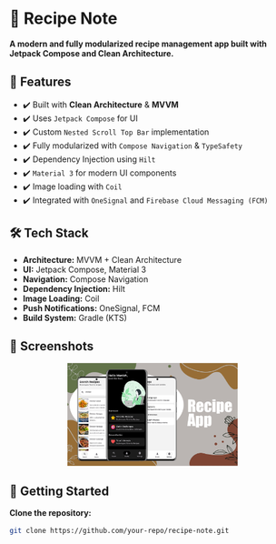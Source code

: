 # 📒 Recipe Note  

**A modern and fully modularized recipe management app built with Jetpack Compose and Clean Architecture.**  

## 📌 Features  
- ✔️ Built with **Clean Architecture** & **MVVM**  
- ✔️ Uses `Jetpack Compose` for UI  
- ✔️ Custom `Nested Scroll Top Bar` implementation  
- ✔️ Fully modularized with `Compose Navigation` & `TypeSafety`  
- ✔️ Dependency Injection using `Hilt`  
- ✔️ `Material 3` for modern UI components  
- ✔️ Image loading with `Coil`  
- ✔️ Integrated with `OneSignal` and `Firebase Cloud Messaging (FCM)`  

## 🛠️ Tech Stack  
- **Architecture:** MVVM + Clean Architecture  
- **UI:** Jetpack Compose, Material 3  
- **Navigation:** Compose Navigation  
- **Dependency Injection:** Hilt  
- **Image Loading:** Coil  
- **Push Notifications:** OneSignal, FCM  
- **Build System:** Gradle (KTS)  

## 📸 Screenshots  
<p align="center">
    <img src="https://github.com/manish-mandhan/Receipe/blob/main/porfolio_image.png" alt="Screenshot 1" width="300">
</p>

## 🚀 Getting Started  

**Clone the repository:**  
```sh
git clone https://github.com/your-repo/recipe-note.git

